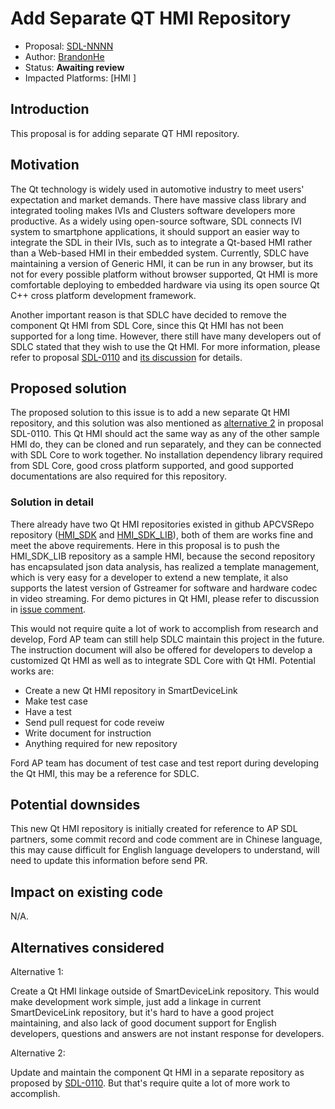 # Add Separate QT HMI Repository

* Proposal: [SDL-NNNN](NNNN-Add-Separate-QT-HMI-Repository.md)
* Author: [BrandonHe](https://github.com/BrandonHe)
* Status: **Awaiting review**
* Impacted Platforms: [HMI ]

## Introduction

This proposal is for adding separate QT HMI repository.

## Motivation

The Qt technology is widely used in automotive industry to meet users' expectation and market demands. There have massive class library and integrated tooling makes IVIs and Clusters software developers more productive. As a widely using open-source software, SDL connects IVI system to smartphone applications, it should support an easier way to integrate the SDL in their IVIs, such as to integrate a Qt-based HMI rather than a Web-based HMI in their embedded system. Currently, SDLC have maintaining a version of Generic HMI, it can be run in any browser, but its not for every possible platform without browser supported, Qt HMI is more comfortable deploying to embedded hardware via using its open source Qt C++ cross platform development framework.

Another important reason is that SDLC have decided to remove the component Qt HMI from SDL Core, since this Qt HMI has not been supported for a long time. However, there still have many developers out of SDLC stated that they wish to use the Qt HMI. For more information, please refer to proposal [SDL-0110](https://github.com/smartdevicelink/sdl_evolution/blob/master/proposals/0110-remove-qt-hmi-from-sdl-core.md) and [its discussion](https://github.com/smartdevicelink/sdl_evolution/issues/335) for details. 

## Proposed solution

The proposed solution to this issue is to add a new separate Qt HMI repository, and this solution was also mentioned as [alternative 2](https://github.com/smartdevicelink/sdl_evolution/blob/master/proposals/0110-remove-qt-hmi-from-sdl-core.md#alternatives-considered) in proposal SDL-0110. This Qt HMI should act the same way as any of the other sample HMI do, they can be cloned and run separately, and they can be connected with SDL Core to work together. No installation dependency library required from SDL Core, good cross platform supported, and good supported documentations are also required for this repository.

### Solution in detail

There already have two Qt HMI repositories existed in github APCVSRepo repository ([HMI_SDK](https://github.com/APCVSRepo/HMI_SDK) and [HMI_SDK_LIB](https://github.com/APCVSRepo/HMI_SDK_LIB)), both of them are works fine and meet the above requirements. Here in this proposal is to push the HMI_SDK_LIB repository as a sample HMI, because the second repository has encapsulated json data analysis, has realized a template management, which is very easy for a developer to extend a new template, it also supports the latest version of Gstreamer for software and hardware codec in video streaming. For demo pictures in Qt HMI, please refer to discussion in [issue comment](https://github.com/smartdevicelink/sdl_evolution/issues/335#issuecomment-343079628).

This would not require quite a lot of work to accomplish from research and develop, Ford AP team can still help SDLC maintain this project in the future. The instruction document will also be offered for developers to develop a customized Qt HMI as well as to integrate SDL Core with Qt HMI. Potential works are:

- Create a new Qt HMI repository in SmartDeviceLink
- Make test case
- Have a test 
- Send pull request for code reveiw
- Write document for instruction
- Anything required for new repository

Ford AP team has document of test case and test report during developing the Qt HMI, this may be a reference for SDLC.

## Potential downsides

This new Qt HMI repository is initially created for reference to AP SDL partners, some commit record and code comment are in Chinese language, this may cause difficult for English language developers to understand, will need to update this information before send PR.

## Impact on existing code

N/A.

## Alternatives considered
Alternative 1:

Create a Qt HMI linkage outside of SmartDeviceLink repository. This would make development work simple, just add a linkage in current SmartDeviceLink repository, but it's hard to have a good project maintaining, and also lack of good document support for English developers, questions and answers are not instant response for developers.

Alternative 2:

Update and maintain the component Qt HMI in a separate repository as proposed by [SDL-0110](https://github.com/smartdevicelink/sdl_evolution/blob/master/proposals/0110-remove-qt-hmi-from-sdl-core.md#alternatives-considered). But that's require quite a lot of more work to accomplish.
